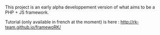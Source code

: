 This project is an early alpha developpement version of what aims to be a PHP + JS framework.

Tutorial (only available in french at the moment) is here : http://rk-team.github.io/framewoRK/
